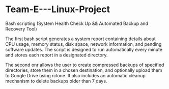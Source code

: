 # Team-E---Linux-Project
Bash scripting (System Health Check Up &amp;&amp; Automated Backup and Recovery Tool)


The first bash script generates a system report containing details about CPU usage, memory status, disk space, network information, and pending software updates. The script is designed to run automatically every minute and stores each report in a designated directory.

The second onr allows the user to create compressed backups of specified directories, store them in a chosen destination, and optionally upload them to Google Drive using rclone. It also includes an automatic cleanup mechanism to delete backups older than 7 days.
